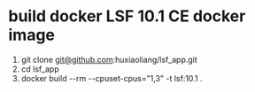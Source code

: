 # build docker LSF 10.1 CE docker image

1. git clone git@github.com:huxiaoliang/lsf_app.git
2. cd lsf_app
3. docker build --rm --cpuset-cpus="1,3" -t lsf:10.1 .
